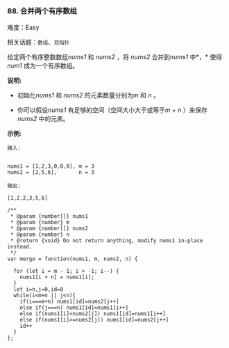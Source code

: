 ### 88. 合并两个有序数组

难度：Easy

相关话题：`数组`、`双指针`

给定两个有序整数数组*nums1* 和 *nums2* ，将 *nums2* 合并到*nums1* 中*，* 使得*num1* 成为一个有序数组。



**说明:** 




* 初始化*nums1*  和 *nums2*  的元素数量分别为*m*  和 *n* 。

* 你可以假设*nums1* 有足够的空间（空间大小大于或等于*m + n* ）来保存 *nums2*  中的元素。





**示例:** 



```
输入:


nums1 = [1,2,3,0,0,0], m = 3
nums2 = [2,5,6],       n = 3

输出:

[1,2,2,3,5,6]
```

```
/**
 * @param {number[]} nums1
 * @param {number} m
 * @param {number[]} nums2
 * @param {number} n
 * @return {void} Do not return anything, modify nums1 in-place instead.
 */
var merge = function(nums1, m, nums2, n) {
  
  for (let i = m - 1; i > -1; i--) {
    nums1[i + n] = nums1[i];
  }
  let i=n,j=0,id=0
  while(i<m+n || j<n){
    if(i===m+n) nums1[id]=nums2[j++]
    else if(j===n) nums1[id]=nums1[i++]
    else if(nums1[i]<nums2[j]) nums1[id]=nums1[i++]
    else if(nums1[i]>=nums2[j]) nums1[id]=nums2[j++]
    id++
  }
};
```

